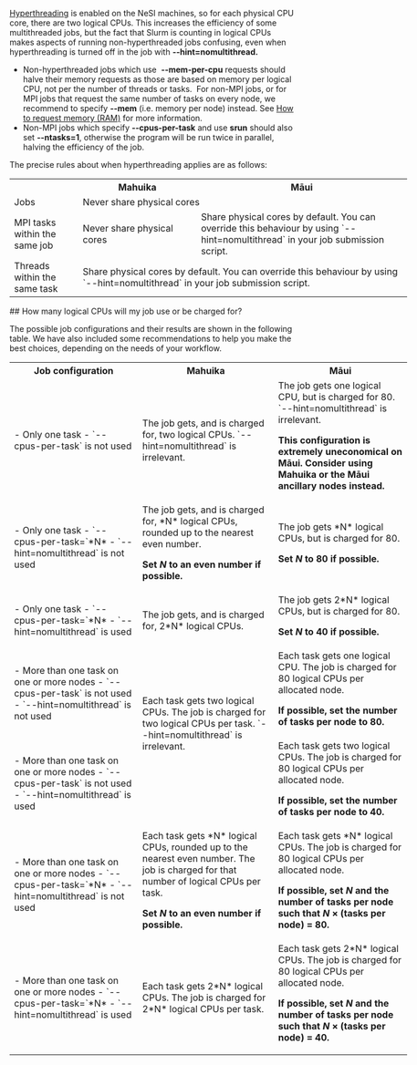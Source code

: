 [Hyperthreading](https://en.wikipedia.org/wiki/Hyper-threading) is
enabled on the NeSI machines, so for each physical CPU core, there are
two logical CPUs. This increases the efficiency of some multithreaded
jobs, but the fact that Slurm is counting in logical CPUs makes aspects
of running non-hyperthreaded jobs confusing, even when hyperthreading is
turned off in the job with **--hint=nomultithread.**

-   Non-hyperthreaded jobs which use  **--mem-per-cpu** requests should
    halve their memory requests as those are based on memory per logical
    CPU, not per the number of threads or tasks.  For non-MPI jobs, or
    for MPI jobs that request the same number of tasks on every node, we
    recommend to specify **--mem** (i.e. memory per node) instead. See
    [How to request memory
    (RAM)](https://support.nesi.org.nz/hc/en-gb/articles/360001108756)
    for more information.
-   Non-MPI jobs which specify **--cpus-per-task** and use **srun**
    should also set **--ntasks=1**, otherwise the program will be run
    twice in parallel, halving the efficiency of the job.

The precise rules about when hyperthreading applies are as follows:

<table style="width: 697px;">
<tbody>
<tr>
<th style="width: 109px;">
 

</th>
<th class="wysiwyg-text-align-center" style="width: 205px;">
Mahuika

</th>
<th class="wysiwyg-text-align-center" style="width: 376px;">
Māui

</th>
</tr>
<tr>
<td style="width: 109px;">
Jobs

</td>
<td class="wysiwyg-text-align-center" style="width: 581px;" colspan="2">
Never share physical cores

</td>
</tr>
<tr>
<td style="width: 109px;">
MPI tasks within the same job

</td>
<td class="wysiwyg-text-align-center" style="width: 205px;">
Never share physical cores

</td>
<td class="wysiwyg-text-align-center" style="width: 376px;">
Share physical cores by default. You can override this behaviour by
using `--hint=nomultithread` in your job submission script.

</td>
</tr>
<tr>
<td style="width: 109px;">
Threads within the same task

</td>
<td class="wysiwyg-text-align-center" style="width: 581px;" colspan="2">
Share physical cores by default. You can override this behaviour by
using  
`--hint=nomultithread` in your job submission script.

</td>
</tr>
</tbody>
</table>
## How many logical CPUs will my job use or be charged for?

The possible job configurations and their results are shown in the
following table. We have also included some recommendations to help you
make the best choices, depending on the needs of your workflow.

<table style="width: 697px;">
<tbody>
<tr>
<th class="wysiwyg-text-align-center" style="width: 221px;">
Job configuration

</th>
<th class="wysiwyg-text-align-center" style="width: 237px;">
Mahuika

</th>
<th class="wysiwyg-text-align-center" style="width: 232px;">
Māui

</th>
</tr>
<tr>
<td style="width: 221px;">
-   Only one task
-   `--cpus-per-task` is not used

</td>
<td class="wysiwyg-text-align-center" style="width: 237px;">
The job gets, and is charged for, two logical
CPUs. `--hint=nomultithread` is irrelevant.

</td>
<td class="wysiwyg-text-align-center" style="width: 232px;">
The job gets one logical CPU, but is charged for 80.  
`--hint=nomultithread` is irrelevant.

<span class="wysiwyg-color-red">**This configuration is extremely
uneconomical on Māui. Consider using Mahuika or the Māui ancillary nodes
instead.**</span>

</td>
</tr>
<tr>
<td style="width: 221px;">
-   Only one task
-   `--cpus-per-task=`*N*
-   `--hint=nomultithread` is not used

</td>
<td class="wysiwyg-text-align-center" style="width: 237px;">
The job gets, and is charged for, *N* logical CPUs, rounded up to the
nearest even number.

**Set *N* to an even number if possible.**

</td>
<td class="wysiwyg-text-align-center" style="width: 232px;">
The job gets *N* logical CPUs, but is charged for 80.

**Set *N* to 80 if possible.**

</td>
</tr>
<tr>
<td style="width: 221px;">
-   Only one task
-   `--cpus-per-task=`*N*
-   `--hint=nomultithread` is used

</td>
<td class="wysiwyg-text-align-center" style="width: 237px;">
The job gets, and is charged for, 2*N* logical CPUs.

</td>
<td class="wysiwyg-text-align-center" style="width: 232px;">
The job gets 2*N* logical CPUs, but is charged for 80.

**Set *N* to 40 if possible.**

</td>
</tr>
<tr>
<td style="width: 221px;">
-   More than one task on one or more nodes
-   `--cpus-per-task` is not used
-   `--hint=nomultithread` is not used

</td>
<td class="wysiwyg-text-align-center" style="width: 237px;" rowspan="2">
Each task gets two logical CPUs. The job is charged for two logical CPUs
per task. `--hint=nomultithread` is irrelevant.

 

</td>
<td class="wysiwyg-text-align-center" style="width: 232px;">
Each task gets one logical CPU. The job is charged for 80 logical CPUs
per allocated node.

**If possible, set the number of tasks per node to 80.**

</td>
</tr>
<tr>
<td style="width: 221px;">
-   More than one task on one or more nodes
-   `--cpus-per-task` is not used
-   `--hint=nomultithread` is used

</td>
<td class="wysiwyg-text-align-center" style="width: 232px;">
Each task gets two logical CPUs. The job is charged for 80 logical CPUs
per allocated node.

**If possible, set the number of tasks per node to 40.** 

</td>
</tr>
<tr>
<td style="width: 221px;">
-   More than one task on one or more nodes
-   `--cpus-per-task=`*N*
-   `--hint=nomultithread` is not used

</td>
<td class="wysiwyg-text-align-center" style="width: 237px;">
Each task gets *N* logical CPUs, rounded up to the nearest even number.
The job is charged for that number of logical CPUs per task.

**Set *N* to an even number if possible.**

</td>
<td class="wysiwyg-text-align-center" style="width: 232px;">
Each task gets *N* logical CPUs. The job is charged for 80 logical CPUs
per allocated node.

**If possible, set *N* and the number of tasks per node such that *N* ×
(tasks per node) = 80.**

</td>
</tr>
<tr>
<td style="width: 221px;">
-   More than one task on one or more nodes
-   `--cpus-per-task=`*N*
-   `--hint=nomultithread` is used

</td>
<td class="wysiwyg-text-align-center" style="width: 237px;">
Each task gets 2*N* logical CPUs. The job is charged for 2*N* logical
CPUs per task.

</td>
<td class="wysiwyg-text-align-center" style="width: 232px;">
Each task gets 2*N* logical CPUs. The job is charged for 80 logical CPUs
per allocated node.

**If possible, set *N* and the number of tasks per node such that *N* ×
(tasks per node) = 40.**

</td>
</tr>
</tbody>
</table>
 
